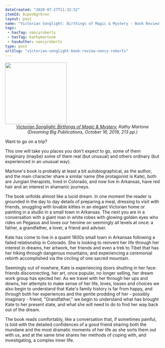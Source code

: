 ```yaml
---
dateCreated: "2020-07-27T11:32:52"
itemId: bcpov6grkrev
layout: post
name: "Victorian Songlight: Birthings of Magic & Mystery - Book Review"
tags:
 - hasTag: nancyroberts
 - hasTag: kathymartone
 - hasAuthor: nancyroberts
type: post
urlSlug: "victorian-songlight-book-review-nancy-roberts"
---
```


<img src="../images/post-bcpov6grkrev-0.jpg" width="200px" height="auto"/>
<!--nopreview--><div class="caption" style="text-align: center;"><i><a href="https://www.goodreads.com/book/show/52974851-victorian-songlight">Victorian Songlight: Birthings of Magic & Mystery</a>, Kathy Martone (Dreaming Big Publications, October 16, 2019, 213 pp.)</i></div><!--/nopreview-->

Want to go on a trip?

This one will take you places you don't expect to go, some of them imaginary (maybe) some of them real (but unusual) and others ordinary (but experienced in an unusual way).

Martone's book is probably at least a bit autobiographical, as the author, and the main character share a similar name (the protagonist is Kate), both are Jungian therapists, lived in Colorado, and now live in Arkansas, have red hair and an interest in shamanic journeys.

The book unfolds almost like a lucid dream. In one moment the reader is grounded in the day to day details of preparing a meal, dressing to visit with friends, snuggling with lovable kitties in an elegant Victorian home or painting in a studio in a small town in Arkansas. The next you are in a conversation with a giant man in white robes with glowing golden eyes who rides on Pegasus and loves our heroine on seemingly all levels at once: a father, a grandfather, a lover, a friend and adviser.

Kate has come to live in a quaint 1800s small town in Arkansas following a failed relationship in Colorado. She is looking to reinvent her life through her interest in dreams, her artwork, her friends and even a trek to Tibet that has her hiking through dangerous mountains, and experiencing a ceremonial rebirth accomplished via the circling of one sacred mountain.

Seemingly out of nowhere, Kate is experiencing doors shutting in her face: friends disconnecting, her art, once popular, no longer selling, her dream work group has ejected her. As we travel with her through her ups and downs, her attempts to make sense of her life, loves, losses and choices we also begin to understand that Kate's family history is far from happy, and through both her experiences and the gentle prodding of her - possibly imaginary - friend, "Grandfather," we begin to understand what has brought Kate to her present state, and what she will need to do to find her way back out of the dream.

The book reads comfortably, like a conversation that, if sometimes painful, is told with the detailed confidences of a good friend sharing both the mundane and the most dramatic moments of her life as she sorts them out with us, and at the same time shares her methods of coping with, and investigating, a complex inner life.

